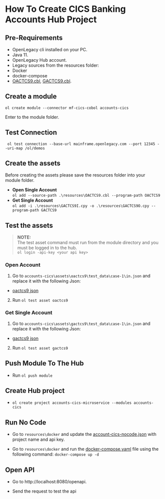 # How To Create CICS Banking Accounts Hub Project

## Pre-Requirements

- OpenLegacy cli installed on your PC.
- Java 11.
- OpenLegacy Hub account.
- Legacy sources from the resources folder:  
- Docker
- docker-compose
- [OACTCS9.cbl](./resources/OACTCS9.cbl), [GACTCS9.cbl](./resources/GACTCS9.cbl).

## Create a module

`ol create module --connector mf-cics-cobol accounts-cics`

Enter to the module folder.

## Test Connection

` ol test connection --base-url mainframe.openlegacy.com --port 12345 --uri-map /ol/demos`

## Create the assets

Before creating the assets please save the resources folder into your module folder.

- **Open Single Account**  
  `ol add --source-path .\resources\OACTCS9.cbl --program-path OACTCS9`
- **Get Single Account**  
  `ol add -i .\resources\GACTCS9I.cpy -o .\resources\GACTCS9O.cpy --program-path GACTCS9`


## Test the assets

> **NOTE:**  
> The test asset command must run from the module directory and you must be logged in to the hub.  
> `ol login -api-key <your api key>`


### Open Account

1.  Go to `accounts-cics\assets\oactcs9\test_data\case-1\in.json` and replace it with the following Json:

- [oactcs9 json](https://github.com/openlegacy/openlegacy-public-hub-demos/blob/master/mainframe-cics/banking/resources/test-json/oactcs9.json)

2.  Run `ol test asset oactcs9`

### Get Single Account

1.  Go to `accounts-cics\assets\gactcs9\test_data\case-1\in.json` and replace it with the following Json:

- [gactcs9 json](https://github.com/openlegacy/openlegacy-public-hub-demos/blob/master/mainframe-cics/banking/resources/test-json/gactcs9.json)

2.  Run `ol test asset gactcs9`

## Push Module To The Hub

- Run `ol push module`

## Create Hub project

- `ol create project accounts-cics-microservice --modules accounts-cics`

## Run No Code

- Go to `resources\docker` and update the [account-cics-nocode.json](./resources/docker/account-cics-nocode.json) with project name and api key.

- Go to `resources\docker` and run the [docker-compose.yaml](./resources/docker/docker-compose.yml) file using the following command: `docker-compose up -d`

## Open API

- Go to http://localhost:8080/openapi.

- Send the request to test the api